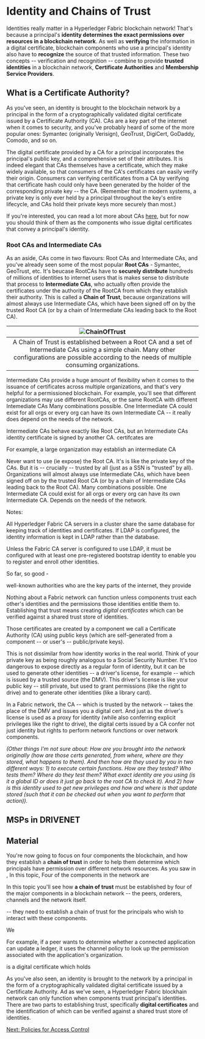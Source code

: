 # Identity and Chains of Trust

Identities really matter in a Hyperledger Fabric blockchain network! That's because a principal's **identity determines the exact permissions over resources in a blockchain network**. As well as **verifying** the information in a digital certificate, blockchain components who use a principal's identity also have to **recognize** the source of that trusted information. These two concepts -- verification and recognition -- combine to provide **trusted identities** in a blockchain network,  **Certificate Authorities** and **Membership Service Providers**.

## What is a Certificate Authority?

As you've seen, an identity is brought to the blockchain network by a principal in the form of a cryptographically validated digital certificate issued by a Certificate Authority (CA). CAs are a key part of the internet when it comes to security, and you've probably heard of some of the more popular ones: Symantec (originally Verisign), GeoTrust, DigiCert, GoDaddy, Comodo, and so on.  

The digital certificate provided by a CA for a principal incorporates the principal's public key, and a comprehensive set of their attributes. It is indeed elegant that CAs themselves have a certificate, which they make widely available, so that consumers of the CA's certificates can easily verify their origin. Consumers can verifying ceritificates from a CA by verifying that certificate hash could only have been generated by the holder of the corresponding private key -- the CA. (Remember that in modern systems, a private key is only ever held by a principal throughout the key's entire lifecycle, and CAs hold their private keys more securely than most.)

If you're interested, you can read a lot more about CAs [here](./), but for now you should think of them as the components who issue digital certificates that convey a principal's identity.

### Root CAs and Intermediate CAs

As an aside, CAs come in two flavours: Root CAs and Intermediate CAs, and you've already seen some of the most popular **Root CAs** - Symantec, GeoTrust, etc. It's beucase RootCAs have to **securely distribute** hundreds of millions of identities to internet users that is makes sense to distribute that process to **Intermediate CAs**, who actually often provide the certificates under the authority of the RootCA from which they establish their authority.  This is called a **Chain of Trust**, because organizations will almost always use Intermediate CAs, which have been signed off on by the trusted Root CA (or by a chain of Intermediate CAs leading back to the Root CA).

|![ChainOfTrust](./IdentityAndChainsofTrust.diagram1.png)|
| :---: |
| A Chain of Trust is established between a Root CA and a set of Intermediate CAs using a simple chain. Many other configurations are possible according to the needs of multiple consuming organizations.|

Intermediate CAs provide a huge amount of flexibility when it comes to the issuance of certificates across multiple organizations, and that's very helpful for a permissioned blockchain.  For example, you'll see that different organizations may use different RootCAs, or the same RootCA with different Intemediate CAs Many combinations possible. One Intermediate CA could exist for all orgs or every org can have its own Intermediate CA -- it really does depend on the needs of the network.


Intermediate CAs behave exactly like Root CAs, but an Intermediate CAs identity certificate is signed by another CA. certifcates are   

For example, a large organization may establish an intermediate CA   

Never want to use (ie expose) the Root CA. It's is like the private key of the CAs. But it is -- crucially -- trusted by all (just as a SSN is "trusted" by all). Organizations will almost always use Intermediate CAs, which have been signed off on by the trusted Root CA (or by a chain of Intermediate CAs leading back to the Root CA). Many combinations possible. One Intermediate CA could exist for all orgs or every org can have its own Intermediate CA. Depends on the needs of the network.

Notes:

All Hyperledger Fabric CA servers in a cluster share the same database for keeping track of identities and certificates. If LDAP is configured, the identity information is kept in LDAP rather than the database.

Unless the Fabric CA server is configured to use LDAP, it must be configured with at least one pre-registered bootstrap identity to enable you to register and enroll other identities.


So far, so good  -

well-known authorities who are the key parts of the internet, they provide  


Nothing about a Fabric network can function unless components trust each other's identities and the permissions those identities entitle them to. Establishing that trust means creating *digital certificates* which can be verified against a shared trust store of identities.

Those certificates are created by a component we call a Certificate Authority (CA) using public keys (which are self-generated from a component -- or user's -- public/private keys).

This is not dissimilar from how identity works in the real world. Think of your private key as being roughly analogous to a Social Security Number. It's too dangerous to expose directly as a regular form of identity, but it can be used to generate other identities -- a driver's license, for example -- which is issued by a trusted source (the DMV). This driver's license is like your public key -- still private, but used to grant permissions (like the right to drive) and to generate other identities (like a library card).

In a Fabric network, the CA -- which is trusted by the network -- takes the place of the DMV and issues you a digital cert. And just as the driver's license is used as a proxy for identity (while also conferring explicit privileges like the right to drive), the digital certs issued by a CA confer not just identity but rights to perform network functions or over network components.




*(Other things I'm not sure about: How are you brought into the network originally (how are those certs generated, from where, where are they stored, what happens to them). And then how are they used by you in two different ways: 1) to execute certain functions. How are they tested? Who tests them? Where do they test them? What exact identity are you using (is it a global ID or does it just go back to the root CA to check it). And 2) how is this identity used to get new privileges and how and where is that update stored (such that it can be checked out when you want to perform that action)).*











## MSPs in DRIVENET

## Material

You're now going to focus on four components the blockchain, and how they establish a **chain of trust** in order to help them determine which principals have permission over different network resources. As you saw in [](./),
In this topic, Four of the components in the network are

In this topic you'll see how **a chain of trust** must be established by four of the major components in a blockchain network -- the peers, orderers, channels and the network itself.

 -- they need to establish a chain of trust for the principals who wish to interact with these components.  

We  

For example, if a peer wants to determine whether a connected application can update a ledger, it uses the channel policy to look up the permission associated with the application's organization.

is a digital certificate which holds

As you've also seen, an identity is brought to the network by a principal in the form of a cryptographically validated digital certificate issued by a Certificate Authority.  Ad as we've seen, a Hyperledger Fabric blockhain network can only function when components trust principal's identities. There are two parts to establishing trust, specifically **digital certificates** and the identification of which can be verified against a shared trust store of identities.






[Next: Policies for Access Control](./PoliciesforAccessControl.md)
